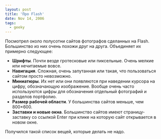 ```yaml
---
layout: post
title: 'Про Flash'
date: Nov 14, 2006
tags:
  - geeky
---
```


Посмотрел около полусотни сайтов фотографов сделанных на Flash. Большинство из них очень похожи друг на друга. Объединяет их примерно следующее:

- **Шрифты**. Почти везде гротесковые или пиксельные. Очень мелкие или нечитаемые вовсе.
- **Навигация**. Сложная, очень запутанная или такая, что пользоваться сайтом просто невозможно.
- **Миниатюры**. Их нет или они появляются при наведении курсора на цифру, обозначающую изображение. Вообще очень часто используются цифры для обозначения отдельный фотографий и разделов портфолио.
- **Размер рабочей области**. У большинства сайтов меньше, чем 800×600.
- **Заставки и новые окна**. Большинство сайтов имеют страницу-заставку со ссылкой Enter при клике на которую сайт открывается в новом окне.

Получился такой список вещей, которые делать не надо.

